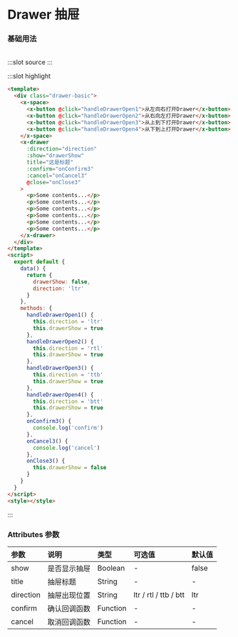 # Drawer 抽屉

### 基础用法

<br/>

<demo-block>
:::slot source
<drawer-basic></drawer-basic>
:::

:::slot highlight

```html
<template>
  <div class="drawer-basic">
    <x-space>
      <x-button @click="handleDrawerOpen1">从左向右打开Drawer</x-button>
      <x-button @click="handleDrawerOpen2">从右向左打开Drawer</x-button>
      <x-button @click="handleDrawerOpen3">从上到下打开Drawer</x-button>
      <x-button @click="handleDrawerOpen4">从下到上打开Drawer</x-button>
    </x-space>
    <x-drawer
      :direction="direction"
      :show="drawerShow"
      title="这是标题"
      :confirm="onConfirm3"
      :cancel="onCancel3"
      @close="onClose3"
    >
      <p>Some contents...</p>
      <p>Some contents...</p>
      <p>Some contents...</p>
      <p>Some contents...</p>
      <p>Some contents...</p>
      <p>Some contents...</p>
    </x-drawer>
  </div>
</template>
<script>
  export default {
    data() {
      return {
        drawerShow: false,
        direction: 'ltr'
      }
    },
    methods: {
      handleDrawerOpen1() {
        this.direction = 'ltr'
        this.drawerShow = true
      },
      handleDrawerOpen2() {
        this.direction = 'rtl'
        this.drawerShow = true
      },
      handleDrawerOpen3() {
        this.direction = 'ttb'
        this.drawerShow = true
      },
      handleDrawerOpen4() {
        this.direction = 'btt'
        this.drawerShow = true
      },
      onConfirm3() {
        console.log('confirm')
      },
      onCancel3() {
        console.log('cancel')
      },
      onClose3() {
        this.drawerShow = false
      }
    }
  }
</script>
<style></style>
```

:::
</demo-block>

### Attributes 参数

| 参数      | 说明         | 类型     | 可选值                | 默认值 |
| :-------- | :----------- | :------- | :-------------------- | :----- |
| show      | 是否显示抽屉 | Boolean  | -                     | false  |
| title     | 抽屉标题     | String   | -                     | -      |
| direction | 抽屉出现位置 | String   | ltr / rtl / ttb / btt | ltr    |
| confirm   | 确认回调函数 | Function | -                     | -      |
| cancel    | 取消回调函数 | Function | -                     | -      |

